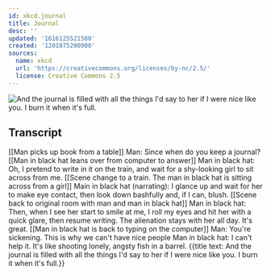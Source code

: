 ```yaml
---
id: xkcd.journal
title: Journal
desc: ''
updated: '1616125521580'
created: '1201075200000'
sources:
  name: xkcd
  url: 'https://creativecommons.org/licenses/by-nc/2.5/'
  license: Creative Commons 2.5
---
```

![And the journal is filled with all the things I'd say to her if I were nice like you.  I burn it when it's full.](https://imgs.xkcd.com/comics/journal.png)

## Transcript
[[Man picks up book from a table]]
Man: Since when do you keep a journal?
[[Man in black hat leans over from computer to answer]]
Man in black hat: Oh, I pretend to write in it on the train, and wait for a shy-looking girl to sit across from me.
[[Scene change to a train. The man in black hat is sitting across from a girl]]
Main in black hat (narrating): I glance up and wait for her to make eye contact, then look down bashfully and, if I can, blush.
[[Scene back to original room with man and man in black hat]]
Man in black hat: Then, when I see her start to smile at me, I roll my eyes and hit her with a quick glare, then resume writing.  The alienation stays with her all day.  It's great.
[[Man in black hat is back to typing on the computer]]
Man: You're sickening.  This is why we can't have nice people
Man in black hat: I can't help it. It's like shooting lonely, angsty fish in a barrel.
{{title text: And the journal is filled with all the things I'd say to her if I were nice like you.  I burn it when it's full.}}
